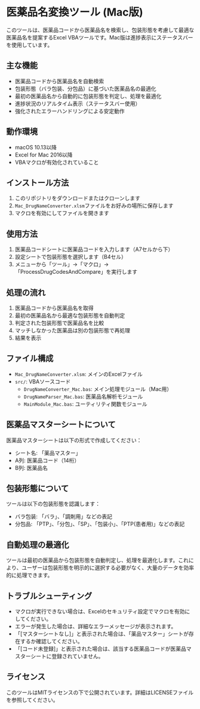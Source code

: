 # 医薬品名変換ツール (Mac版)

このツールは、医薬品コードから医薬品名を検索し、包装形態を考慮して最適な医薬品名を提案するExcel VBAツールです。Mac版は進捗表示にステータスバーを使用しています。

## 主な機能

- 医薬品コードから医薬品名を自動検索
- 包装形態（バラ包装、分包品）に基づいた医薬品名の最適化
- 最初の医薬品名から自動的に包装形態を判定し、処理を最適化
- 進捗状況のリアルタイム表示（ステータスバー使用）
- 強化されたエラーハンドリングによる安定動作

## 動作環境

- macOS 10.13以降
- Excel for Mac 2016以降
- VBAマクロが有効化されていること

## インストール方法

1. このリポジトリをダウンロードまたはクローンします
2. `Mac_DrugNameConverter.xlsm`ファイルをお好みの場所に保存します
3. マクロを有効にしてファイルを開きます

## 使用方法

1. 医薬品コードシートに医薬品コードを入力します（A7セルから下）
2. 設定シートで包装形態を選択します（B4セル）
3. メニューから「ツール」→「マクロ」→「ProcessDrugCodesAndCompare」を実行します

## 処理の流れ

1. 医薬品コードから医薬品名を取得
2. 最初の医薬品名から最適な包装形態を自動判定
3. 判定された包装形態で医薬品名を比較
4. マッチしなかった医薬品は別の包装形態で再処理
5. 結果を表示

## ファイル構成

- `Mac_DrugNameConverter.xlsm`: メインのExcelファイル
- `src/`: VBAソースコード
  - `DrugNameConverter_Mac.bas`: メイン処理モジュール（Mac用）
  - `DrugNameParser_Mac.bas`: 医薬品名解析モジュール
  - `MainModule_Mac.bas`: ユーティリティ関数モジュール

## 医薬品マスターシートについて

医薬品マスターシートは以下の形式で作成してください：

- シート名: 「薬品マスター」
- A列: 医薬品コード（14桁）
- B列: 医薬品名

## 包装形態について

ツールは以下の包装形態を認識します：

- バラ包装: 「バラ」、「調剤用」などの表記
- 分包品: 「PTP」、「分包」、「SP」、「包装小」、「PTP(患者用)」などの表記

## 自動処理の最適化

ツールは最初の医薬品から包装形態を自動判定し、処理を最適化します。これにより、ユーザーは包装形態を明示的に選択する必要がなく、大量のデータを効率的に処理できます。

## トラブルシューティング

- マクロが実行できない場合は、Excelのセキュリティ設定でマクロを有効にしてください。
- エラーが発生した場合は、詳細なエラーメッセージが表示されます。
- 「[マスターシートなし]」と表示された場合は、「薬品マスター」シートが存在するか確認してください。
- 「[コード未登録]」と表示された場合は、該当する医薬品コードが医薬品マスターシートに登録されていません。

## ライセンス

このツールはMITライセンスの下で公開されています。詳細はLICENSEファイルを参照してください。 